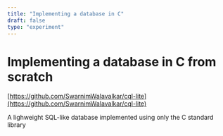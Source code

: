 ```yaml
---
title: "Implementing a database in C"
draft: false
type: "experiment"
---
```


# Implementing a database in C from scratch

[https://github.com/SwarnimWalavalkar/cql-lite](https://github.com/SwarnimWalavalkar/cql-lite)

A lighweight SQL-like database implemented using only the C standard library
